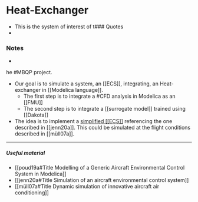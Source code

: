 # Heat-Exchanger

- This is the system of interest of t### Quotes
-

### Notes
-
he #MBQP project. 
- Our goal is to simulate a system, an [[ECS]], integrating, an Heat-exchanger in [[Modelica language]]. 	
	-	The first step is to integrate a #CFD analysis in Modelica as an [[FMU]]
	-	The second step is to integrate a [[surrogate model]] trained using [[Dakota]]  
- The idea is to implement a [simplified [[ECS]]](https://drive.google.com/file/d/1SZbT4-KJRGg5PQjVfKXZ-fCaWbSgWP5a/view?usp=sharing) referencing the one described in [[jenn20a]]. This could be simulated at the flight conditions described in [[müll07a]]. 

---




##### Useful material
- [[poud19a#Title Modelling of a Generic Aircraft Environmental Control System in Modelica]]
- [[jenn20a#Title Simulation of an aircraft environmental control system]]
- [[müll07a#Title Dynamic simulation of innovative aircraft air conditioning]]